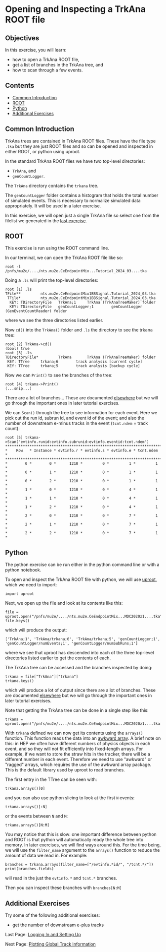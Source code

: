 # Opening and Inspecting a TrkAna ROOT file

## Objectives

In this exercise, you will learn:

* how to open a TrkAna ROOT file, 
* get a list of branches in the TrkAna tree, and
* how to scan through a few events.

## Contents

* [Common Introduction](#Common-Introduction)
* [ROOT](#ROOT)
* [Python](#Python)
* [Additional Exercises](#Additional-Exercises)

## Common Introduction

TrkAna trees are contained in TrkAna ROOT files. These have the file type ```.tka``` but they are just ROOT files and so can be opened and inspected in either ROOT, or python using uproot.

In the standard TrkAna ROOT files we have two top-level directories:

* ```TrkAna```, and
* ```genCountLogger```.

The ```TrkAna``` directory contains the ```trkana``` tree. 

The ```genCountLogger``` folder contains a histogram that holds the total number of simulated events. This is necessary to normalize simulated data appropriately. It will be used in a later exercise.

In this exercise, we will open just a single TrkAna file so select one from the filelist we generated in the [last exercise](setup.md#Getting-the-List-of-TrkAna-Files).

## ROOT 

This exercise is run using the ROOT command line.

In our terminal, we can open the TrkAna ROOT file like so:

```
root -l /pnfs/mu2e/..../nts.mu2e.CeEndpointMix...Tutorial_2024_03....tka
```

Doing a ```.ls``` will print the top-level directories:

```
root [1] .ls
TFile**         nts.mu2e.CeEndpointMix1BBSignal.Tutorial_2024_03.tka
 TFile*         nts.mu2e.CeEndpointMix1BBSignal.Tutorial_2024_03.tka
  KEY: TDirectoryFile   TrkAna;1     TrkAna (TrkAnaTreeMaker) folder
  KEY: TDirectoryFile   genCountLogger;1        genCountLogger (GenEventCountReader) folder
```

where we see the three directories listed earlier.

Now ```cd()``` into the ```TrkAna()``` folder and ```.ls``` the directory to see the trkana tree:

```
root [2] TrkAna->cd()
(bool) true
root [3] .ls
TDirectoryFile*         TrkAna       TrkAna (TrkAnaTreeMaker) folder
 KEY: TTree     trkana;6        track analysis [current cycle]
 KEY: TTree     trkana;5        track analysis [backup cycle]
```

Now we can ```Print()``` to see the branches of the tree:

```
root [4] trkana->Print()
(...snip...)
```

There are a lot of branches... These are documented [elsewhere](https://docs.google.com/spreadsheets/d/1IMZVgj74vxGTWqAFRtFEEcYChujJyc38VcopZh52jhc/edit) but we will go through the important ones in later tutorial exercises.

We can ```Scan()``` through the tree to see information for each event. Here we pick out the run id, subrun id, and event id of the event; and also the number of downstream e-minus tracks in the event (```tcnt.ndem``` = track count):

```
root [5] trkana->Scan("evtinfo.runid:evtinfo.subrunid:evtinfo.eventid:tcnt.ndem")
***********************************************************************
*    Row   * Instance * evtinfo.r * evtinfo.s * evtinfo.e * tcnt.ndem *
***********************************************************************
*        0 *        0 *      1210 *         0 *         1 *         1 *
*        0 *        1 *      1210 *         0 *         1 *         1 *
*        0 *        2 *      1210 *         0 *         1 *         1 *
*        1 *        0 *      1210 *         0 *         4 *         1 *
*        1 *        1 *      1210 *         0 *         4 *         1 *
*        1 *        2 *      1210 *         0 *         4 *         1 *
*        2 *        0 *      1210 *         0 *         7 *         1 *
*        2 *        1 *      1210 *         0 *         7 *         1 *
*        2 *        2 *      1210 *         0 *         7 *         1 *
```


## Python

The python exercise can be run either in the python command line or with a python notebook.

To open and inspect the TrkAna ROOT file with python, we will use [uproot](https://uproot.readthedocs.io/en/latest/index.html), which we need to import:

```
import uproot
```

Next, we open up the file and look at its contents like this:

```
file = uproot.open("/pnfs/mu2e/..../nts.mu2e.CeEndpointMix...MDC2020z1....tka")
file.keys()
```

which will produce the output:

```
['TrkAna;1', 'TrkAna/trkana;6', 'TrkAna/trkana;5', 'genCountLogger;1', 'genCountLogger/numEvents;1', 'genCountLogger/numSubRuns;1']
```

where we see that uproot has descended into each of the three top-level directories listed earlier to get the contents of each.

The TrkAna tree can be accessed and the branches inspected by doing:

```
trkana = file["TrkAna"]["trkana"]
trkana.keys()
```

which will produce a lot of output since there are a lot of branches. These are documented [elsewhere](https://docs.google.com/spreadsheets/d/1IMZVgj74vxGTWqAFRtFEEcYChujJyc38VcopZh52jhc/edit) but we will go through the important ones in later tutorial exercises.

Note that getting the TrkAna tree can be done in a single step like this:

```
trkana = uproot.open("/pnfs/mu2e/..../nts.mu2e.CeEndpointMix...MDC2020z1....tka:TrkAna/trkana")
```

With ```trkana``` defined we can now get its contents using the ```arrays()``` function. This function reads the data into an [awkward array](https://awkward-array.org/doc/main/). A brief note on this: in HEP we often have different numbers of physics objects in each event, and so they will not fit efficiently into fixed-length arrays. For example, if we want to store the straw hits in the tracker, there will be a different number in each event. Therefore we need to use "awkward" or "ragged" arrays, which requires the use of the awkward array package. This is the default library used by uproot to read branches.

The first entry in the TTree can be seen with:

```
trkana.arrays()[0]
```

and you can also use python slicing to look at the first ```N``` events:

```
trkana.arrays()[:N]
```

or the events between ```N``` and ```M```:

```
trkana.arrays()[N:M]
```

You may notice that this is slow: one important difference between python and ROOT is that python will automatically ready the whole tree into memory. In later exercises, we will find ways around this. For the time being, we will use the ```filter_name``` argument to the ```arrays()``` function to reduce the amount of data we read in. For example:

```
branches = trkana.arrays(filter_name=["/evtinfo.*id/", "/tcnt.*/"])
print(branches.fields)
```

will read in the just the ```evtinfo.*``` and ```tcnt.*``` branches.

Then you can inspect these branches with ```branches[N:M]```


## Additional Exercises
Try some of the following additional exercises:

* get the number of downstream e-plus tracks

Last Page: [Logging In and Setting Up](setup.md)

Next Page: [Plotting Global Track Information](n-hits.md)
